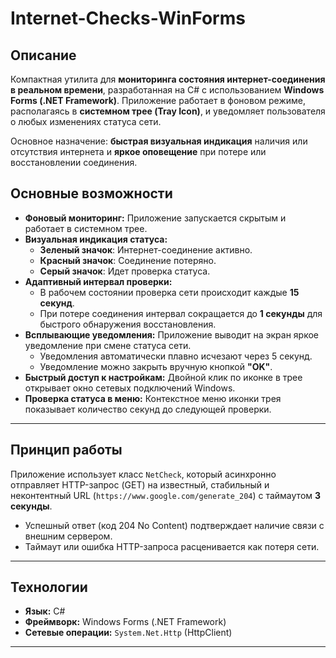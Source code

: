 # Internet-Checks-WinForms

## Описание

Компактная утилита для **мониторинга состояния интернет-соединения в реальном времени**, разработанная на C\# с использованием **Windows Forms (.NET Framework)**. Приложение работает в фоновом режиме, располагаясь в **системном трее (Tray Icon)**, и уведомляет пользователя о любых изменениях статуса сети.

Основное назначение: **быстрая визуальная индикация** наличия или отсутствия интернета и **яркое оповещение** при потере или восстановлении соединения.

## Основные возможности

  * **Фоновый мониторинг:** Приложение запускается скрытым и работает в системном трее.
  * **Визуальная индикация статуса:**
      * **Зеленый значок**: Интернет-соединение активно.
      * **Красный значок**: Соединение потеряно.
      * **Серый значок**: Идет проверка статуса.
  * **Адаптивный интервал проверки:**
      * В рабочем состоянии проверка сети происходит каждые **15 секунд**.
      * При потере соединения интервал сокращается до **1 секунды** для быстрого обнаружения восстановления.
  * **Всплывающие уведомления:** Приложение выводит на экран яркое уведомление при смене статуса сети.
      * Уведомления автоматически плавно исчезают через 5 секунд.
      * Уведомление можно закрыть вручную кнопкой **"OK"**.
  * **Быстрый доступ к настройкам:** Двойной клик по иконке в трее открывает окно сетевых подключений Windows.
  * **Проверка статуса в меню:** Контекстное меню иконки трея показывает количество секунд до следующей проверки.

-----

## Принцип работы

Приложение использует класс `NetCheck`, который асинхронно отправляет HTTP-запрос (GET) на известный, стабильный и неконтентный URL (`https://www.google.com/generate_204`) с таймаутом **3 секунды**.

  * Успешный ответ (код 204 No Content) подтверждает наличие связи с внешним сервером.
  * Таймаут или ошибка HTTP-запроса расценивается как потеря сети.

-----

## Технологии

  * **Язык:** C\#
  * **Фреймворк:** Windows Forms (.NET Framework)
  * **Сетевые операции:** `System.Net.Http` (HttpClient)

-----
